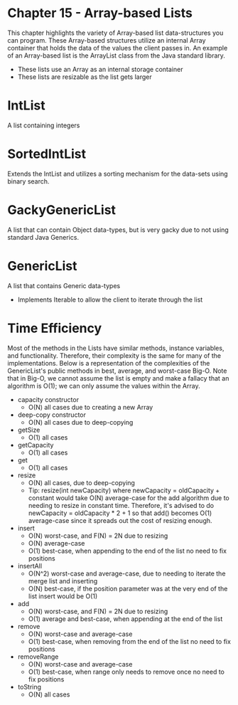 # Chapter 15 - Array-based Lists
This chapter highlights the variety of Array-based list data-structures you can program. These Array-based structures
utilize an internal Array container that holds the data of the values the client passes in. An example of an Array-based
list is the ArrayList class from the Java standard library.
- These lists use an Array as an internal storage container
- These lists are resizable as the list gets larger

# IntList
A list containing integers

# SortedIntList
Extends the IntList and utilizes a sorting mechanism for the data-sets using binary search.

# GackyGenericList
A list that can contain Object data-types, but is very gacky due to not using standard Java Generics.

# GenericList
A list that contains Generic data-types
- Implements Iterable<E> to allow the client to iterate through the list

# Time Efficiency
Most of the methods in the Lists have similar methods, instance variables, and functionality. Therefore, their
complexity is the same for many of the implementations. Below is a representation of the complexities of the
GenericList's public methods in best, average, and worst-case Big-O. Note that in Big-O, we cannot assume the
list is empty and make a fallacy that an algorithm is O(1); we can only assume the values within the Array.
- capacity constructor
  - O(N) all cases due to creating a new Array
- deep-copy constructor
  - O(N) all cases due to deep-copying
- getSize
  - O(1) all cases
- getCapacity
  - O(1) all cases
- get
  - O(1) all cases
- resize
  - O(N) all cases, due to deep-copying
  - Tip: resize(int newCapacity) where newCapacity = oldCapacity + constant would take O(N) average-case for the add algorithm due to needing to resize in constant time. Therefore, it's advised to do newCapacity = oldCapacity * 2 + 1 so that add() becomes O(1) average-case since it spreads out the cost of resizing enough.
- insert
  - O(N) worst-case, and F(N) = 2N due to resizing
  - O(N) average-case
  - O(1) best-case, when appending to the end of the list no need to fix positions
- insertAll
  - O(N^2) worst-case and average-case, due to needing to iterate the merge list and inserting
  - O(N) best-case, if the position parameter was at the very end of the list insert would be O(1)
- add
  - O(N) worst-case, and F(N) = 2N due to resizing
  - O(1) average and best-case, when appending at the end of the list
- remove
  - O(N) worst-case and average-case
  - O(1) best-case, when removing from the end of the list no need to fix positions
- removeRange
  - O(N) worst-case and average-case
  - O(1) best-case, when range only needs to remove once no need to fix positions
- toString
  - O(N) all cases

